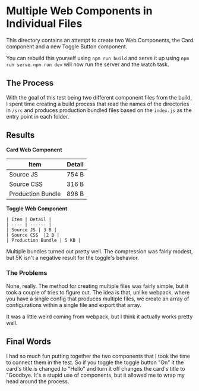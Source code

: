 # Multiple Web Components in Individual Files

 This directory contains an attempt to create two Web Components, the Card component and a new Toggle Button component.
 
 You can rebuild this yourself using `npm run build` and serve it up using `npm run serve`. `npm run dev` will now
 run the server and the watch task.
 
 ## The Process
 
 With the goal of this test being two different component files from the build, I spent time creating a 
 build process that read the names of the directories in `/src` and produces production bundled files
 based on the `index.js` as the entry point in each folder. 
 
 ## Results
  
  **Card Web Component**
  
  | Item | Detail |
  | ---- | ------ |
  | Source JS | 754 B |
  | Source CSS  | 316 B |
  | Production Bundle | 896 B |
  
   **Toggle Web Component**
   
    | Item | Detail |
    | ---- | ------ |
    | Source JS | 3 B |
    | Source CSS  |2 B |
    | Production Bundle | 5 KB |
  
  Multiple bundles turned out pretty well. The compression was fairly modest, but 5K isn't a negative result for
  the toggle's behavior. 
  
 ### The Problems
 
 None, really. The method for creating multiple files was fairly simple, but it took a couple of tries to figure 
 out. The idea is that, unlike webpack, where you have a single config that produces multiple files, we create an
 array of configurations within a single file and export that array. 
 
 It was a little weird coming from webpack, but I think it actually works pretty well. 
   
   
 ## Final Words
 
 I had so much fun putting together the two components that I took the time to connect them in the test. 
 So if you toggle the toggle button "On" it the card's title is changed to "Hello" and turn it off changes
 the card's title to "Goodbye.  It's a stupid use of components, but it allowed me to wrap my head around the 
 process. 
 
   